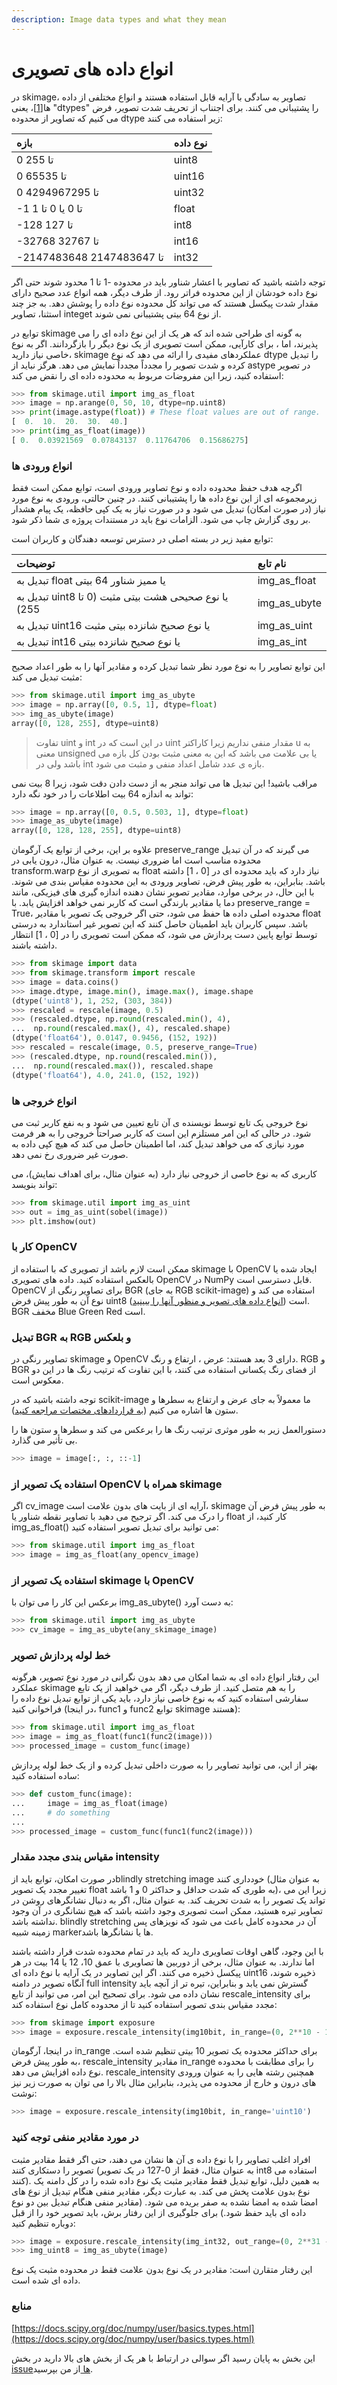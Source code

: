 ```yaml
---
description: Image data types and what they mean
---
```


# انواع داده های تصویری

در skimage، تصاویر به سادگی با آرایه قابل استفاده هستند و انواع مختلفی از داده ها[\[1\]](https://numpy.org/doc/stable/user/basics.types.html)، یعنی "dtypes" را پشتیبانی می کنند. برای اجتناب از تحریف شدت تصویر، فرض می کنیم که تصاویر از محدوده dtype زیر استفاده می کنند:

| بازه | نوع داده |
| :--- | :--- |
| 0 تا 255 | uint8 |
| 0 تا 65535 | uint16 |
| 0 تا 4294967295 | uint32 |
| -1 تا 0 یا 0 تا 1 | float |
| -128 تا 127 | int8 |
| -32768 تا 32767 | int16 |
| -2147483648 تا 2147483647 | int32 |

توجه داشته باشید که تصاویر با اعشار شناور باید در محدوده -1 تا 1 محدود شوند حتی اگر نوع داده خودشان از این محدوده فراتر رود. از طرف دیگر، همه انواع عدد صحیح دارای مقدار شدت پیکسل هستند که می تواند کل محدوده نوع داده را پوشش دهد. به جز چند استثنا، تصاویر integet از نوع 64 بیتی پشتیبانی نمی شوند.

توابع در skimage به گونه ای طراحی شده اند که هر یک از این نوع داده ای را می پذیرند، اما ، برای کارآیی، ممکن است تصویری از یک نوع دیگر را بازگردانند. اگر به نوع خاصی نیاز دارید، skimage عملکردهای مفیدی را ارائه می دهد که نوع dtype را تبدیل کرده و شدت تصویر را مجدداً مجدداً نمایش می دهد. هرگز نباید از astype در تصویر استفاده کنید، زیرا این مفروضات مربوط به محدوده داده ای را نقض می کند:

```python
>>> from skimage.util import img_as_float
>>> image = np.arange(0, 50, 10, dtype=np.uint8)
>>> print(image.astype(float)) # These float values are out of range.
[  0.  10.  20.  30.  40.]
>>> print(img_as_float(image))
[ 0.  0.03921569  0.07843137  0.11764706  0.15686275]
```



### انواع ورودی ها

اگرچه هدف حفظ محدوده داده و نوع تصاویر ورودی است، توابع ممکن است فقط زیرمجموعه ای از این نوع داده ها را پشتیبانی کنند. در چنین حالتی، ورودی به نوع مورد نیاز \(در صورت امکان\) تبدیل می شود و در صورت نیاز به یک کپی حافظه، یک پیام هشدار بر روی گزارش چاپ می شود. الزامات نوع باید در مستندات پروژه ی شما ذکر شود.

توابع مفید زیر در بسته اصلی در دسترس توسعه دهندگان و کاربران است:

| توضیحات | نام تابع |
| :--- | :--- |
| تبدیل به float یا ممیز شناور 64 بیتی | img\_as\_float |
| تبدیل به uint8 یا نوع صحیحی هشت بیتی مثبت \(0 تا 255\) | img\_as\_ubyte |
| تبدیل به uint16 یا نوع صحیح شانزده بیتی مثبت | img\_as\_uint |
| تبدیل به int16 یا نوع صحیح شانزده بیتی | img\_as\_int |

این توابع تصاویر را به نوع مورد نظر شما تبدیل کرده و مقادیر آنها را به طور اعداد صحیح مثبت تبدیل می کند:

```python
>>> from skimage.util import img_as_ubyte
>>> image = np.array([0, 0.5, 1], dtype=float)
>>> img_as_ubyte(image)
array([0, 128, 255], dtype=uint8)
```

> تفاوت uint و int در این است که در uint مقدار منفی نداریم زیرا کاراکتر u به معنی unsigned یا بی علامت می باشد که این به معنی مثبت بودن کل بازه می باشد ولی در int بازه ی عدد شامل اعداد منفی و مثبت می شود.

مراقب باشید! این تبدیل ها می تواند منجر به از دست دادن دقت شود، زیرا 8 بیت نمی تواند به اندازه 64 بیت اطلاعات را در خود نگه دارد:

```python
>>> image = np.array([0, 0.5, 0.503, 1], dtype=float)
>>> image_as_ubyte(image)
array([0, 128, 128, 255], dtype=uint8)
```

علاوه بر این، برخی از توابع یک آرگومان preserve\_range می گیرند که در آن تبدیل محدوده مناسب است اما ضروری نیست. به عنوان مثال، درون یابی در transform.warp به تصویری از نوع float نیاز دارد که باید محدوده ای در \[0 ، 1\] داشته باشد. بنابراین، به طور پیش فرض، تصاویر ورودی به این محدوده مقیاس بندی می شوند. با این حال، در برخی موارد، مقادیر تصویر نشان دهنده اندازه گیری های فیزیکی، مانند دما یا مقادیر بارندگی است که کاربر نمی خواهد افزایش یابد. با preserve\_range = True، محدوده اصلی داده ها حفظ می شود، حتی اگر خروجی یک تصویر با مقادیر float باشد. سپس کاربران باید اطمینان حاصل کنند که این تصویر غیر استاندارد به درستی توسط توابع پایین دست پردازش می شود، که ممکن است تصویری را در \[0 ، 1\] انتظار داشته باشند.

```python
>>> from skimage import data
>>> from skimage.transform import rescale
>>> image = data.coins()
>>> image.dtype, image.min(), image.max(), image.shape
(dtype('uint8'), 1, 252, (303, 384))
>>> rescaled = rescale(image, 0.5)
>>> (rescaled.dtype, np.round(rescaled.min(), 4),
...  np.round(rescaled.max(), 4), rescaled.shape)
(dtype('float64'), 0.0147, 0.9456, (152, 192))
>>> rescaled = rescale(image, 0.5, preserve_range=True)
>>> (rescaled.dtype, np.round(rescaled.min()),
...  np.round(rescaled.max()), rescaled.shape
(dtype('float64'), 4.0, 241.0, (152, 192))
```



### انواع خروجی ها

نوع خروجی یک تابع توسط نویسنده ی آن تابع تعیین می شود و به نفع کاربر ثبت می شود. در حالی که این امر مستلزم این است که کاربر صراحتاً خروجی را به هر فرمت مورد نیازی که می خواهد تبدیل کند، اما اطمینان حاصل می کند که هیچ کپی داده به صورت غیر ضروری رخ نمی دهد.

کاربری که به نوع خاصی از خروجی نیاز دارد \(به عنوان مثال، برای اهداف نمایش\)، می تواند بنویسد:

```python
>>> from skimage.util import img_as_uint
>>> out = img_as_uint(sobel(image))
>>> plt.imshow(out)
```



### کار با OpenCV

ممکن است لازم باشد از تصویری که با استفاده از skimage با OpenCV ایجاد شده یا بالعکس استفاده کنید. داده های تصویری OpenCV  در NumPy  قابل دسترسی است. OpenCV برای تصاویر رنگی از BGR \(به جای RGB scikit-image\) استفاده می کند و نوع آن به طور پیش فرض uint8 است \([انواع داده های تصویر و منظور آنها را ببینید](https://scikit-image.org/docs/dev/user_guide/data_types.html#image-data-types-and-what-they-mean)\). BGR مخفف Blue Green Red است.



### تبدیل BGR به RGB و بلعکس

تصاویر رنگی در skimage و OpenCV دارای 3 بعد هستند: عرض ، ارتفاع و رنگ. RGB و BGR از فضای رنگ یکسانی استفاده می کنند، با این تفاوت که ترتیب رنگ ها در این دو معکوس است.

توجه داشته باشید که در scikit-image ما معمولاً به جای عرض و ارتفاع به سطرها و ستون ها اشاره می کنیم \([به قراردادهای مختصات مراجعه کنید](a-crash-course-on-numpy-for-images.md#mkhtsat-w-qrardad-aan-ha-ra-dqt-knyd)\).

دستورالعمل زیر به طور موثری ترتیب رنگ ها را برعکس می کند و سطرها و ستون ها را بی تأثیر می گذارد.

```python
>>> image = image[:, :, ::-1]
```



### استفاده یک تصویر از OpenCV همراه با skimage

اگر cv\_image آرایه ای از بایت های بدون علامت است، skimage به طور پیش فرض آن را درک می کند. اگر ترجیح می دهید با تصاویر نقطه شناور یا float کار کنید، از img\_as\_float\(\) می توانید برای تبدیل تصویر استفاده کنید:

```python
>>> from skimage.util import img_as_float
>>> image = img_as_float(any_opencv_image)
```



### استفاده یک تصویر از skimage با OpenCV

برعکس این کار را می توان با img\_as\_ubyte\(\) به دست آورد:

```python
>>> from skimage.util import img_as_ubyte
>>> cv_image = img_as_ubyte(any_skimage_image)
```



### خط لوله پردازش تصویر

این رفتار انواع داده ای به شما امکان می دهد بدون نگرانی در مورد نوع تصویر، هرگونه عملکرد skimage را به هم متصل کنید. از طرف دیگر، اگر می خواهید از یک تابع سفارشی استفاده کنید که به نوع خاصی نیاز دارد، باید یکی از توابع تبدیل نوع داده را فراخوانی کنید \(در اینجا، func1 و func2 توابع skimage هستند\):

```python
>>> from skimage.util import img_as_float
>>> image = img_as_float(func1(func2(image)))
>>> processed_image = custom_func(image)
```

بهتر از این، می توانید تصاویر را به صورت داخلی تبدیل کرده و از یک خط لوله پردازش ساده استفاده کنید:

```python
>>> def custom_func(image):
...     image = img_as_float(image)
...     # do something
...
>>> processed_image = custom_func(func1(func2(image)))
```



### مقیاس بندی مجدد مقدار intensity

در صورت امکان، توابع باید ازblindly stretching image خودداری کنند \(به عنوان مثال تغییر مجدد یک تصویر float به طوری که شدت حداقل و حداکثر 0 و 1 باشد\)، زیرا این می تواند یک تصویر را به شدت تحریف کند. به عنوان مثال، اگر به دنبال نشانگرهای روشن در تصاویر تیره هستید، ممکن است تصویری وجود داشته باشد که هیچ نشانگری در آن وجود نداشته باشد. blindly stretching آن در محدوده کامل باعث می شود که نویزهای پس زمینه شبیه markerها یا نشانگرها باشد.

با این وجود، گاهی اوقات تصاویری دارید که باید در تمام محدوده شدت قرار داشته باشند اما ندارند. به عنوان مثال، برخی از دوربین ها تصاویری با عمق 10، 12 یا 14 بیت در هر پیکسل ذخیره می کنند. اگر این تصاویر در یک آرایه با نوع داده ای uint16 ذخیره شوند، آنگاه تصویر در دامنه full intensity گسترش نمی یابد و بنابراین، تیره تر از آنچه باید نشان داده می شود. برای تصحیح این امر، می توانید از تابع rescale\_intensity برای مجدد مقیاس بندی تصویر استفاده کنید تا از محدوده کامل نوع استفاده کند:

```python
>>> from skimage import exposure
>>> image = exposure.rescale_intensity(img10bit, in_range=(0, 2**10 - 1))
```

در اینجا، آرگومان in\_range برای حداکثر محدوده یک تصویر 10 بیتی تنظیم شده است. به طور پیش فرض، rescale\_intensity مقادیر in\_range را برای مطابقت با محدوده نوع داده افزایش می دهد. rescale\_intensity همچنین رشته هایی را به عنوان ورودی های درون و خارج از محدوده می پذیرد، بنابراین مثال بالا را می توان به صورت زیر نیز نوشت:

```python
>>> image = exposure.rescale_intensity(img10bit, in_range='uint10')
```



### در مورد مقادیر منفی توجه کنید

افراد اغلب تصاویر را با نوع داده ی آن ها نشان می دهند، حتی اگر فقط مقادیر مثبت تصویر را دستکاری کنند \(به عنوان مثال، فقط از 0-127 در یک تصویر int8 استفاده می کنند\). به همین دلیل، توابع تبدیل فقط مقادیر مثبت یک نوع داده شده را در کل دامنه یک نوع بدون علامت پخش می کند. به عبارت دیگر، مقادیر منفی هنگام تبدیل از نوع های امضا شده به امضا نشده به صفر بریده می شود. \(مقادیر منفی هنگام تبدیل بین دو نوع داده ای باید حفظ شود.\) برای جلوگیری از این رفتار برش، باید تصویر خود را از قبل دوباره تنظیم کنید:

```python
>>> image = exposure.rescale_intensity(img_int32, out_range=(0, 2**31 - 1))
>>> img_uint8 = img_as_ubyte(image)
```

این رفتار متقارن است: مقادیر در یک نوع بدون علامت فقط در محدوده مثبت یک نوع داده ای شده است.



### منابع

[https://docs.scipy.org/doc/numpy/user/basics.types.html](https://docs.scipy.org/doc/numpy/user/basics.types.html)



این بخش به پایان رسید اگر سوالی در ارتباط با هر یک از بخش های بالا دارید در بخش [issueها ](https://github.com/amirshnll/skimage-persian-userguide/issues)از من بپرسید.

